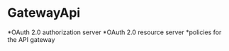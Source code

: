 # GatewayApi
*OAuth 2.0 authorization server
*OAuth 2.0 resource server
*policies for the API gateway
